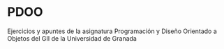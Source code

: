 # PDOO
Ejercicios y apuntes de la asignatura Programación y Diseño Orientado a Objetos del GII de la Universidad de Granada
